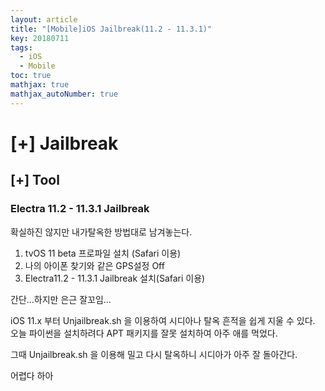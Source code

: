 ```yaml
---
layout: article
title: "[Mobile]iOS Jailbreak(11.2 - 11.3.1)"
key: 20180711
tags:
  - iOS
  - Mobile
toc: true
mathjax: true
mathjax_autoNumber: true
---
```


# [+] Jailbreak

<!--more-->

## [+] Tool

### Electra 11.2 - 11.3.1 Jailbreak

확실하진 않지만 내가탈옥한 방법대로 남겨놓는다.

1. tvOS 11 beta 프로파일 설치 (Safari 이용)
2. 나의 아이폰 찾기와 같은 GPS설정 Off
3. Electra11.2 - 11.3.1 Jailbreak 설치(Safari 이용)

간단...하지만 은근 잘꼬임...

iOS 11.x 부터 Unjailbreak.sh 을 이용하여 시디아나 탈옥 흔적을 쉽게 지울 수 있다.
오늘 파이썬을 설치하려다 APT 패키지를 잘못 설치하여 아주 애를 먹었다.

그때 Unjailbreak.sh 을 이용해 밀고 다시 탈옥하니 시디아가 아주 잘 돌아간다.

어렵다 하아

